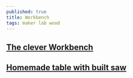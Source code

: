 ```yaml
---
published: true
title: Workbench
tags: maker lab wood
---
```

## [The clever Workbench](https://www.youtube.com/watch?v=TPVq0zXKy3c)

## [Homemade table with built saw](https://www.youtube.com/watch?v=8r4tfG3qJn0)


